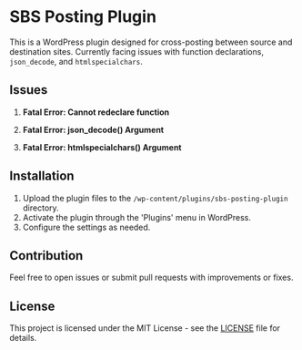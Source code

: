 # SBS Posting Plugin

This is a WordPress plugin designed for cross-posting between source and destination sites. Currently facing issues with function declarations, `json_decode`, and `htmlspecialchars`.

## Issues

1. **Fatal Error: Cannot redeclare function**

2. **Fatal Error: json_decode() Argument**

3. **Fatal Error: htmlspecialchars() Argument**

## Installation

1. Upload the plugin files to the `/wp-content/plugins/sbs-posting-plugin` directory.
2. Activate the plugin through the 'Plugins' menu in WordPress.
3. Configure the settings as needed.

## Contribution

Feel free to open issues or submit pull requests with improvements or fixes.

## License

This project is licensed under the MIT License - see the [LICENSE](LICENSE) file for details.
